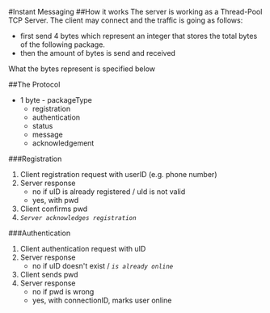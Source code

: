#Instant Messaging
##How it works
The server is working as a Thread-Pool TCP Server. The client may connect and the traffic is 
going as follows:
- first send 4 bytes which represent an integer that stores the total bytes of the following 
package.
- then the amount of bytes is send and received

What the bytes represent is specified below

##The Protocol

- 1 byte - packageType
    - registration
    - authentication
    - status
    - message
    - acknowledgement
    
###Registration

1. Client registration request with userID (e.g. phone number)
2. Server response
    - no if uID is already registered / uId is not valid
    - yes, with pwd
3. Client confirms pwd
4. _`Server acknowledges registration`_

###Authentication

1. Client authentication request with uID
2. Server response
    - no if uID doesn't exist / _`is already online`_
3. Client sends pwd
5. Server response
    - no if pwd is wrong
    - yes, with connectionID, marks user online